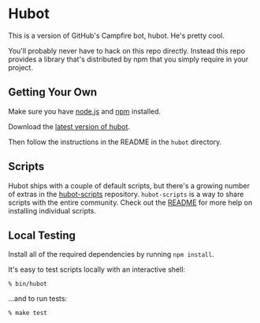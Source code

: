 # Hubot

This is a version of GitHub's Campfire bot, hubot. He's pretty cool.

You'll probably never have to hack on this repo directly.  Instead this
repo provides a library that's distributed by npm that you simply
require in your project.

## Getting Your Own

Make sure you have [node.js](http://nodejs.org/) and [npm](http://npmjs.org/) installed.

Download the [latest version of hubot](https://github.com/github/hubot/downloads).

Then follow the instructions in the README in the `hubot` directory.

## Scripts

Hubot ships with a couple of default scripts, but there's a growing
number of extras in the [hubot-scripts](https://github.com/github/hubot-scripts)
repository. `hubot-scripts` is a way to share scripts with the entire
community.  Check out the [README](https://github.com/github/hubot-scripts#readme)
for more help on installing individual scripts.

## Local Testing

Install all of the required dependencies by running `npm install`.

It's easy to test scripts locally with an interactive shell:

    % bin/hubot

...and to run tests:

    % make test
